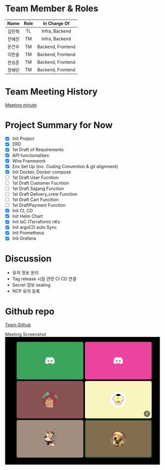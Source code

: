 # Team Member & Roles

|  Name  | Role |   In Charge Of    |
| :----: | :--: | :---------------: |
| 김민혁 |  TL  |  Infra, Backend   |
| 전예진 |  TM  |  Infra, Backend   |
| 문건우 |  TM  | Backend, Frontend |
| 이한솔 |  TM  | Backend, Frontend |
| 한승훈 |  TM  | Backend, Frontend |
| 정해민 |  TM  | Backend, Frontend |

# Team Meeting History

[Meeting minute](https://fire-apartment-b43.notion.site/e3775dbe88524b058529220b0a2aa035?v=c55a0ef54b74481999feaec9019143e3&pvs=4)

# Project Summary for Now

- [x] Init Project
- [x] ERD
- [x] 1st Draft of Requirements
- [x] API functionalities
- [x] Wire Framework
- [x] Env Set Up (inc. Coding Convention & git alignment)
- [x] Init Docker, Docker compose
- [ ] 1st Draft User Fucntion
- [ ] 1st Draft Customer Fucntion
- [ ] 1st Draft Sajjang Function
- [ ] 1st Draft Delivery_crew Function
- [ ] 1st Draft Cart Funcition
- [ ] 1st DraftPayment Function
- [x] Init CI, CD
- [x] Init Helm Chart
- [x] Init IaC (Terraform) nKs
- [x] Init argoCD auto Sync
- [x] Init Prometheus
- [x] Init Grafana

# Discussion

- 유저 정보 분리
- Tag release 시점 관련 CI CD 연결
- Secret 정보 sealing
- NCP 유저 등록

# Github repo

[Team Github](https://github.com/likelion-backend-6th/delivery_app)

Meeting Screenshot
![팀회의 이미지](/static/images/teamscreenshot.png)
